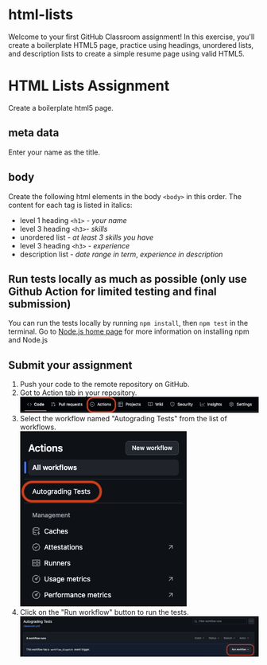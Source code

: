 # html-lists
Welcome to your first GitHub Classroom assignment! In this exercise, you'll create a boilerplate HTML5 page, practice using headings, unordered lists, and description lists to create a simple resume page using valid HTML5.

# HTML Lists Assignment
Create a boilerplate html5 page.

## meta data
Enter your name as the title.
## body 
Create the following html elements in the body `<body>` in this order.  The content for each tag is listed in italics:
- level 1 heading `<h1>` - *your name*
- level 3 heading `<h3>`- *skills*
- unordered list - *at least 3 skills you have*
- level 3 heading `<h3>` - *experience*
- description list - *date range in term*, *experience in description*

## Run tests locally as much as possible (only use Github Action for limited testing and final submission)
You can run the tests locally by running `npm install`, then `npm test` in the terminal. Go to [Node.js home page](https://nodejs.org/en/download/) for more information on installing npm and Node.js

## Submit your assignment
1. Push your code to the remote repository on GitHub.
2. Got to Action tab in your repository.
![alt text](.images/image1.png "Action tab")
3. Select the workflow named "Autograding Tests" from the list of workflows.  
![alt text](.images/image2.png "Autograding Tests")
4. Click on the "Run workflow" button to run the tests.
![alt text](.images/image3.png "Run workflow")